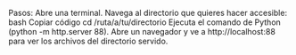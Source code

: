 Pasos:
Abre una terminal.
Navega al directorio que quieres hacer accesible:
bash
Copiar código
cd /ruta/a/tu/directorio
Ejecuta el comando de Python  (python -m http.server 88).
Abre un navegador y ve a http://localhost:88 para ver los archivos del directorio servido.
